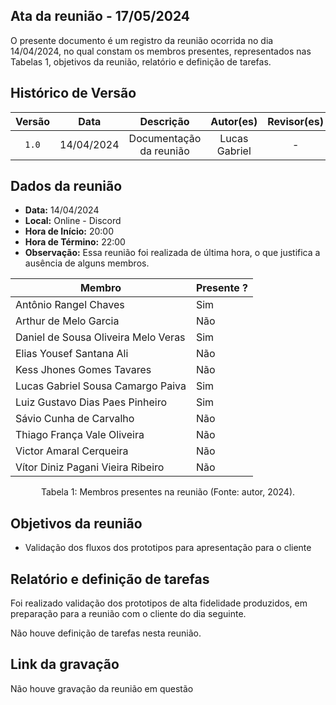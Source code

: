 ## Ata da reunião - 17/05/2024

O presente documento é um registro da reunião ocorrida no dia 14/04/2024, no qual constam os membros presentes,
representados nas Tabelas 1, objetivos da reunião, relatório e definição de tarefas.</p>

## Histórico de Versão

| Versão |    Data    |        Descrição        |   Autor(es)   | Revisor(es) |
| :----: | :--------: | :---------------------: | :-----------: | :---------: |
| `1.0`  | 14/04/2024 | Documentação da reunião | Lucas Gabriel |      -      |

## Dados da reunião

- **Data:** 14/04/2024
- **Local:** Online - Discord
- **Hora de Início:** 20:00
- **Hora de Término:** 22:00
- **Observação:** Essa reunião foi realizada de última hora, o que justifica a ausência de alguns membros.

| Membro                              | Presente ? |
| ----------------------------------- | ---------- |
| Antônio Rangel Chaves               | Sim        |
| Arthur de Melo Garcia               | Não        |
| Daniel de Sousa Oliveira Melo Veras | Sim        |
| Elias Yousef Santana Ali            | Não        |
| Kess Jhones Gomes Tavares           | Não        |
| Lucas Gabriel Sousa Camargo Paiva   | Sim        |
| Luiz Gustavo Dias Paes Pinheiro     | Sim        |
| Sávio Cunha de Carvalho             | Não        |
| Thiago França Vale Oliveira         | Não        |
| Victor Amaral Cerqueira             | Não        |
| Vítor Diniz Pagani Vieira Ribeiro   | Não        |

<div style="text-align: center">
<p> Tabela 1: Membros presentes na reunião (Fonte: autor, 2024). </p>
</div>

## Objetivos da reunião

- Validação dos fluxos dos prototipos para apresentação para o cliente

## Relatório e definição de tarefas

Foi realizado validação dos prototipos de alta fidelidade produzidos, em preparação para a reunião com o cliente do dia seguinte.

Não houve definição de tarefas nesta reunião.

## Link da gravação

Não houve gravação da reunião em questão